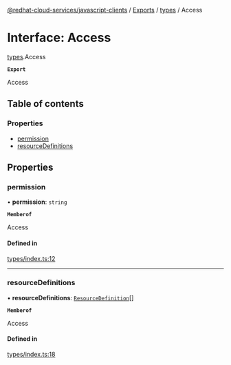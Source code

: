[@redhat-cloud-services/javascript-clients](../README.md) / [Exports](../modules.md) / [types](../modules/types.md) / Access

# Interface: Access

[types](../modules/types.md).Access

**`Export`**

Access

## Table of contents

### Properties

- [permission](types.Access.md#permission)
- [resourceDefinitions](types.Access.md#resourcedefinitions)

## Properties

### permission

• **permission**: `string`

**`Memberof`**

Access

#### Defined in

[types/index.ts:12](https://github.com/RedHatInsights/javascript-clients/blob/main/packages/rbac/types/index.ts#L12)

___

### resourceDefinitions

• **resourceDefinitions**: [`ResourceDefinition`](types.ResourceDefinition.md)[]

**`Memberof`**

Access

#### Defined in

[types/index.ts:18](https://github.com/RedHatInsights/javascript-clients/blob/main/packages/rbac/types/index.ts#L18)

